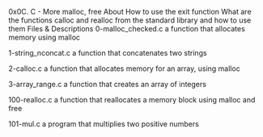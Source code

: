 0x0C. C - More malloc, free
About
How to use the exit function
What are the functions calloc and realloc from the standard library and how to use them
Files & Descriptions
0-malloc_checked.c a function that allocates memory using malloc

1-string_nconcat.c a function that concatenates two strings

2-calloc.c a function that allocates memory for an array, using malloc

3-array_range.c a function that creates an array of integers

100-realloc.c a function that reallocates a memory block using malloc and free

101-mul.c a program that multiplies two positive numbers
